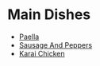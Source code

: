 # Main Dishes

* [Paella](paella.md)
* [Sausage And Peppers](sausage-and-peppers.md)
* [Karai Chicken](karai-chicken.md)

